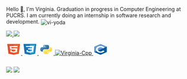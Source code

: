 Hello 👋,
I'm Virgínia. Graduation in progress in Computer Engineering at PUCRS. I am currently doing an internship in software research and development. <img align="center" alt="vi-yoda" height="60" width="80" src="https://media.tenor.com/images/4f20af75f32887384aab7e49c37537ae/tenor.gif">

<a href="https://github.com/virginiasm">
  <img height="180em" src="https://github-readme-stats-eight-theta.vercel.app/api?username=virginiasm&show_icons=true&theme=dracula&include_all_commits=true&count_private=true"/>
  <img height="180em" src="https://github-readme-stats-eight-theta.vercel.app/api/top-langs/?username=virginiasm&layout=compact&langs_count=8&theme=dracula"/>
 
<div>
<div style="display: inline_block"><br>
  <img alt="Virginia-HTML" height="30" width="40" src="https://raw.githubusercontent.com/devicons/devicon/master/icons/html5/html5-original.svg">
  <img alt="Virginia-CSS" height="30" width="40" src="https://raw.githubusercontent.com/devicons/devicon/master/icons/css3/css3-original.svg">
  <img alt="Virginia-Python" height="30" width="40" src="https://raw.githubusercontent.com/devicons/devicon/master/icons/python/python-original.svg">
  <img alt="Virginia-Cpp" height="30" width="40" src="https://cdn.jsdelivr.net/gh/devicons/devicon/icons/cplusplus/cplusplus-line.svg">
  <img alt="Virginia-C" height="30" width="40" src="https://raw.githubusercontent.com/devicons/devicon/master/icons/c/c-original.svg">
</div>

##

<div>
  <a href="https://www.linkedin.com/in/virginia-s-muller/" target="_blank"><img src="https://img.shields.io/badge/-LinkedIn-%230077B5?style=for-the-badge&logo=linkedin&logoColor=white" target="_blank"></a> 
  <a href="https://www.instagram.com/virginiavivis/" target="_black"><img src="https://img.shields.io/badge/-Instagram-%23E4405F?style=for-the-badge&logo=instagram&logoColor=white" target="_black"></a>
  </div>
